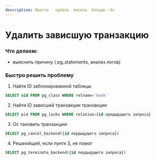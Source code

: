```yaml
---
description: Просто   update  висить  больше ~3s
---
```


# Удалить  зависшую транзакцию

### Что  делаем:&#x20;

* выяснить причину  ( pg\_statements,  анализ логов)&#x20;

### Быстро решить проблему

1. Найти ID заблокированной таблицы

```sql
SELECT oid FROM pg_class WHERE relname='book'
```

2. Найти ID  зависшей  транзакции транзакции

```sql
SELECT pid FROM pg_locks WHERE relation={id предыдущего запроса}
```

3. Ос тановить транзакцию&#x20;

```sql
SELECT pg_cancel_backend({id пердыдущего запроса})
```

4. Решаюйщий, если  пунтк  3, не помог

```sql
SELECT pg_terminate_backend({id пердыдущего запроса})
```
